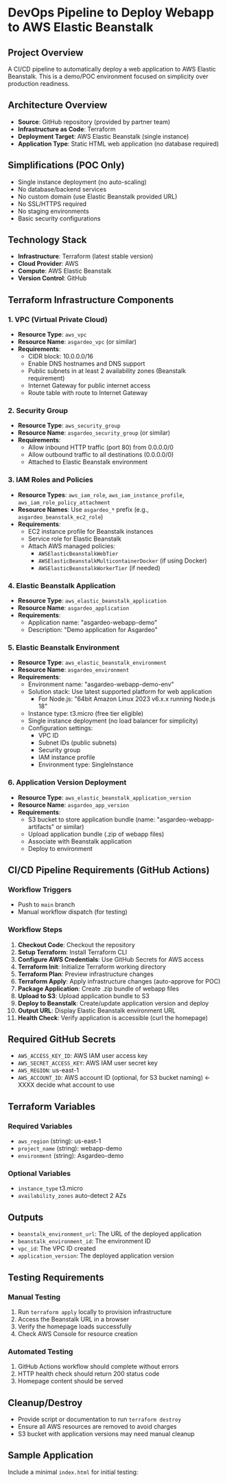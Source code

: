 # DevOps Pipeline to Deploy Webapp to AWS Elastic Beanstalk

## Project Overview
A CI/CD pipeline to automatically deploy a web application to AWS Elastic Beanstalk. This is a demo/POC environment focused on simplicity over production readiness.

## Architecture Overview
- **Source**: GitHub repository (provided by partner team)
- **Infrastructure as Code**: Terraform
- **Deployment Target**: AWS Elastic Beanstalk (single instance)
- **Application Type**: Static HTML web application (no database required)

## Simplifications (POC Only)
- Single instance deployment (no auto-scaling)
- No database/backend services
- No custom domain (use Elastic Beanstalk provided URL)
- No SSL/HTTPS required
- No staging environments
- Basic security configurations

## Technology Stack
- **Infrastructure**: Terraform (latest stable version)
- **Cloud Provider**: AWS
- **Compute**: AWS Elastic Beanstalk
- **Version Control**: GitHub

## Terraform Infrastructure Components

### 1. VPC (Virtual Private Cloud)
- **Resource Type**: `aws_vpc`
- **Resource Name**: `asgardeo_vpc` (or similar)
- **Requirements**:
  - CIDR block: 10.0.0.0/16
  - Enable DNS hostnames and DNS support
  - Public subnets in at least 2 availability zones (Beanstalk requirement)
  - Internet Gateway for public internet access
  - Route table with route to Internet Gateway

### 2. Security Group
- **Resource Type**: `aws_security_group`
- **Resource Name**: `asgardeo_security_group` (or similar)
- **Requirements**:
  - Allow inbound HTTP traffic (port 80) from 0.0.0.0/0
  - Allow outbound traffic to all destinations (0.0.0.0/0)
  - Attached to Elastic Beanstalk environment

### 3. IAM Roles and Policies
- **Resource Types**: `aws_iam_role`, `aws_iam_instance_profile`, `aws_iam_role_policy_attachment`
- **Resource Names**: Use `asgardeo_*` prefix (e.g., `asgardeo_beanstalk_ec2_role`)
- **Requirements**:
  - EC2 instance profile for Beanstalk instances
  - Service role for Elastic Beanstalk
  - Attach AWS managed policies:
    - `AWSElasticBeanstalkWebTier`
    - `AWSElasticBeanstalkMulticontainerDocker` (if using Docker)
    - `AWSElasticBeanstalkWorkerTier` (if needed)

### 4. Elastic Beanstalk Application
- **Resource Type**: `aws_elastic_beanstalk_application`
- **Resource Name**: `asgardeo_application`
- **Requirements**:
  - Application name: "asgardeo-webapp-demo"
  - Description: "Demo application for Asgardeo"

### 5. Elastic Beanstalk Environment
- **Resource Type**: `aws_elastic_beanstalk_environment`
- **Resource Name**: `asgardeo_environment`
- **Requirements**:
  - Environment name: "asgardeo-webapp-demo-env"
  - Solution stack: Use latest supported platform for web application
    - For Node.js: "64bit Amazon Linux 2023 v6.x.x running Node.js 18"
  - Instance type: t3.micro (free tier eligible)
  - Single instance deployment (no load balancer for simplicity)
  - Configuration settings:
    - VPC ID
    - Subnet IDs (public subnets)
    - Security group
    - IAM instance profile
    - Environment type: SingleInstance

### 6. Application Version Deployment
- **Resource Type**: `aws_elastic_beanstalk_application_version`
- **Resource Name**: `asgardeo_app_version`
- **Requirements**:
  - S3 bucket to store application bundle (name: "asgardeo-webapp-artifacts" or similar)
  - Upload application bundle (.zip of webapp files)
  - Associate with Beanstalk application
  - Deploy to environment

## CI/CD Pipeline Requirements (GitHub Actions)

### Workflow Triggers
- Push to `main` branch
- Manual workflow dispatch (for testing)

### Workflow Steps
1. **Checkout Code**: Checkout the repository
2. **Setup Terraform**: Install Terraform CLI
3. **Configure AWS Credentials**: Use GitHub Secrets for AWS access
4. **Terraform Init**: Initialize Terraform working directory
5. **Terraform Plan**: Preview infrastructure changes
6. **Terraform Apply**: Apply infrastructure changes (auto-approve for POC)
7. **Package Application**: Create .zip bundle of webapp files
8. **Upload to S3**: Upload application bundle to S3
9. **Deploy to Beanstalk**: Create/update application version and deploy
10. **Output URL**: Display Elastic Beanstalk environment URL
11. **Health Check**: Verify application is accessible (curl the homepage)

## Required GitHub Secrets
- `AWS_ACCESS_KEY_ID`: AWS IAM user access key
- `AWS_SECRET_ACCESS_KEY`: AWS IAM user secret key
- `AWS_REGION`: us-east-1
- `AWS_ACCOUNT_ID`: AWS account ID (optional, for S3 bucket naming)  <- XXXX decide what account to use

## Terraform Variables

### Required Variables
- `aws_region` (string): us-east-1
- `project_name` (string): webapp-demo
- `environment` (string): Asgardeo-demo

### Optional Variables
- `instance_type` t3.micro
- `availability_zones` auto-detect 2 AZs

## Outputs
- `beanstalk_environment_url`: The URL of the deployed application
- `beanstalk_environment_id`: The environment ID
- `vpc_id`: The VPC ID created
- `application_version`: The deployed application version

## Testing Requirements

### Manual Testing
1. Run `terraform apply` locally to provision infrastructure
2. Access the Beanstalk URL in a browser
3. Verify the homepage loads successfully
4. Check AWS Console for resource creation

### Automated Testing
1. GitHub Actions workflow should complete without errors
2. HTTP health check should return 200 status code
3. Homepage content should be served

## Cleanup/Destroy
- Provide script or documentation to run `terraform destroy`
- Ensure all AWS resources are removed to avoid charges
- S3 bucket with application versions may need manual cleanup

## Sample Application
Include a minimal `index.html` for initial testing:
